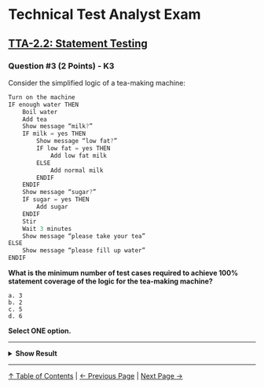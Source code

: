 # Technical Test Analyst Exam

## [TTA-2.2: Statement Testing](../2-white-box-test-techniques/2.2-statement-testing.md)

### Question #3 (2 Points) - K3

Consider the simplified logic of a tea-making machine:

```js
Turn on the machine
IF enough water THEN
    Boil water
    Add tea
    Show message “milk?”
    IF milk = yes THEN
        Show message “low fat?”
        IF low fat = yes THEN
            Add low fat milk
        ELSE
            Add normal milk
        ENDIF
    ENDIF
    Show message “sugar?”
    IF sugar = yes THEN
        Add sugar
    ENDIF
    Stir
    Wait 3 minutes
    Show message “please take your tea”
ELSE
    Show message “please fill up water”
ENDIF
```

**What is the minimum number of test cases required to achieve 100% statement coverage of the logic for the tea-making machine?**

    a. 3
    b. 2
    c. 5
    d. 6

**Select ONE option.**

---

<details>
<summary><strong>Show Result</strong></summary>

#### Correct Answer: a

    a. Is correct. The three test cases are defined by the following inputs:
        - Enough water, low fat milk, sugar
        - Enough water, normal milk, sugar or not sugar
        - Not enough water
    b. Is not correct. With two tests, one of the paths covered by the tests of answer (a) will be missed, and the lines of code in this path will not be tested – failing to achieve 100% statement coverage
    c. Is not correct. The question asked for the minimal number of tests to achieve 100% statement coverage. This can be achieved with 3 tests, as shown in (a)
    d. Is not correct. The question asked for the minimal number of tests to achieve 100% statement coverage. This can be achieved with 3 tests,as shown in (a)

</details>

---

[↑ Table of Contents](../../README.md#table-of-contents) | [← Previous Page](question-2.md) | [Next Page →](question-4.md)
